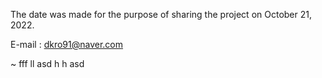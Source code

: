 The date was made for the purpose of sharing the project on October 21, 2022.

E-mail : dkro91@naver.com

~
fff
ll
asd
h
h
asd
